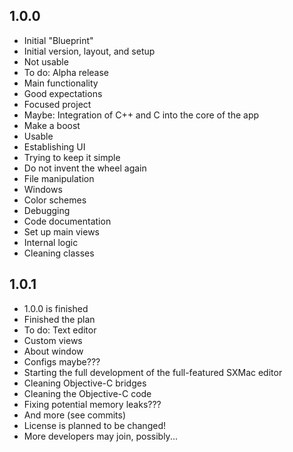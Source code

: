 ## 1.0.0

- Initial "Blueprint"
- Initial version, layout, and setup
- Not usable
- To do: Alpha release
- Main functionality
- Good expectations
- Focused project
- Maybe: Integration of C++ and C into the core of the app
- Make a boost
- Usable
- Establishing UI
- Trying to keep it simple
- Do not invent the wheel again
- File manipulation
- Windows
- Color schemes
- Debugging
- Code documentation
- Set up main views
- Internal logic
- Cleaning classes

## 1.0.1

- 1.0.0 is finished
- Finished the plan
- To do: Text editor
- Custom views
- About window
- Configs maybe???
- Starting the full development of the full-featured SXMac editor
- Cleaning Objective-C bridges
- Cleaning the Objective-C code
- Fixing potential memory leaks???
- And more (see commits)
- License is planned to be changed!
- More developers may join, possibly...
